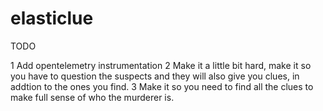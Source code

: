 # elasticlue
TODO

1 Add opentelemetry instrumentation
2 Make it a little bit hard, make it so you have to question the suspects and they will also give you clues, in addtion to the ones you find. 
3 Make it so you need to find all the clues to make full sense of who the murderer is. 
